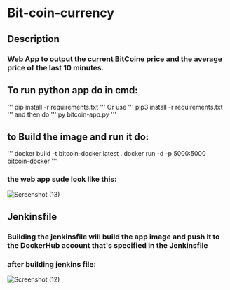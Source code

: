 # Bit-coin-currency
## Description 
### Web App to output the current BitCoine price and the average price of the last 10 minutes.
## To run python app do in cmd:
'''
pip install -r requirements.txt
'''
Or use
'''
pip3 install -r requirements.txt
'''
and then do
'''
py bitcoin-app.py
'''
## to Build the image and run it do:
'''
docker build -t bitcoin-docker:latest .
docker run -d -p 5000:5000 bitcoin-docker
'''

### the web app sude look like this:
![Screenshot (13)](https://user-images.githubusercontent.com/91056497/137638557-e17d6f8c-23d2-447f-91e3-a605341e5904.png)

## Jenkinsfile
### Building the jenkinsfile will build the app image and push it to the DockerHub account that's specified in the Jenkinsfile
### after building jenkins file:
![Screenshot (12)](https://user-images.githubusercontent.com/91056497/137638415-64bb2e75-6bbd-4609-84f0-a103cb49cb82.png)


